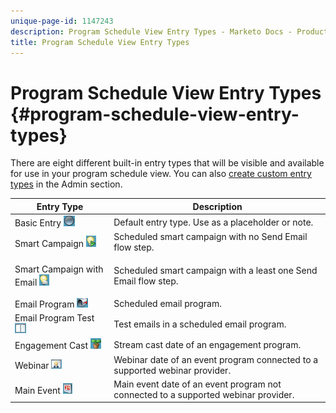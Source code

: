 ```yaml
---
unique-page-id: 1147243
description: Program Schedule View Entry Types - Marketo Docs - Product Documentation
title: Program Schedule View Entry Types
---
```


# Program Schedule View Entry Types {#program-schedule-view-entry-types}

There are eight different built-in entry types that will be visible and available for use in your program schedule view. You can also [create custom entry types](/help/marketo/product-docs/core-marketo-concepts/programs/program-schedule-view/create-custom-entry-types.md) in the Admin section.

<table> 
 <thead> 
  <tr> 
   <th colspan="1" rowspan="1">Entry Type</th> 
   <th colspan="1" rowspan="1">Description</th> 
  </tr> 
 </thead> 
 <tbody> 
  <tr> 
   <td colspan="1" rowspan="1">Basic Entry<span> <img alt="--" src="assets/image2014-9-24-10-3a4-3a47.png" data-linked-resource-id="3082715" data-linked-resource-type="attachment" data-base-url="https://docs.marketo.com" data-linked-resource-container-id="1147243"></span></td> 
   <td colspan="1" rowspan="1">Default entry type. Use as a placeholder or note. </td> 
  </tr> 
  <tr> 
   <td colspan="1" rowspan="1">Smart Campaign <img alt="--" src="assets/image2014-9-24-10-3a5-3a2.png" data-linked-resource-id="3082716" data-linked-resource-type="attachment" data-base-url="https://docs.marketo.com" data-linked-resource-container-id="1147243"></td> 
   <td colspan="1" rowspan="1">Scheduled smart campaign with no Send Email flow step.</td> 
  </tr> 
  <tr> 
   <td colspan="1" rowspan="1">Smart Campaign with Email <img alt="--" src="assets/image2014-9-24-10-3a5-3a14.png" data-linked-resource-id="3082717" data-linked-resource-type="attachment" data-base-url="https://docs.marketo.com" data-linked-resource-container-id="1147243"></td> 
   <td colspan="1" rowspan="1"><p>Scheduled smart campaign with a least one Send Email flow step.</p></td> 
  </tr> 
  <tr> 
   <td colspan="1" rowspan="1">Email Program <img alt="--" src="assets/image2014-9-24-10-3a5-3a27.png" data-linked-resource-id="3082718" data-linked-resource-type="attachment" data-base-url="https://docs.marketo.com" data-linked-resource-container-id="1147243"></td> 
   <td colspan="1" rowspan="1">Scheduled email program.</td> 
  </tr> 
  <tr> 
   <td colspan="1" rowspan="1">Email Program Test <img alt="--" src="assets/image2014-9-24-10-3a5-3a39.png" data-linked-resource-id="3082719" data-linked-resource-type="attachment" data-base-url="https://docs.marketo.com" data-linked-resource-container-id="1147243"></td> 
   <td colspan="1" rowspan="1">Test emails in a scheduled email program.</td> 
  </tr> 
  <tr> 
   <td colspan="1" rowspan="1">Engagement Cast <img alt="--" src="assets/image2014-9-24-10-3a5-3a53.png" data-linked-resource-id="3082720" data-linked-resource-type="attachment" data-base-url="https://docs.marketo.com" data-linked-resource-container-id="1147243"></td> 
   <td colspan="1" rowspan="1">Stream cast date of an engagement program.</td> 
  </tr> 
  <tr> 
   <td colspan="1" rowspan="1">Webinar <img alt="--" src="assets/image2014-9-24-10-3a6-3a4.png" data-linked-resource-id="3082721" data-linked-resource-type="attachment" data-base-url="https://docs.marketo.com" data-linked-resource-container-id="1147243"></td> 
   <td colspan="1" rowspan="1">Webinar date of an event program connected to a supported webinar provider.</td> 
  </tr> 
  <tr> 
   <td colspan="1" rowspan="1">Main Event <img alt="--" src="assets/image2014-9-24-10-3a6-3a15.png" data-linked-resource-id="3082722" data-linked-resource-type="attachment" data-base-url="https://docs.marketo.com" data-linked-resource-container-id="1147243"></td> 
   <td colspan="1" rowspan="1">Main event date of an event program not connected to a supported webinar provider.</td> 
  </tr> 
 </tbody> 
</table>
